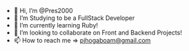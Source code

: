 - 👋 Hi, I’m @Pres2000
- 👀 I’m Studying to be a FullStack Developer
- 🌱 I’m currently learning Ruby!
- 💞️ I’m looking to collaborate on Front and Backend Projects!
- 📫 How to reach me => pjhogaboam@gmail.com

<!---
Pres2000/Pres2000 is a ✨ special ✨ repository because its `README.md` (this file) appears on your GitHub profile.
You can click the Preview link to take a look at your changes.
--->
